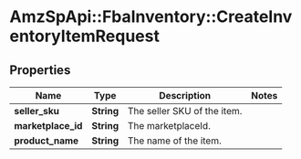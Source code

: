 # AmzSpApi::FbaInventory::CreateInventoryItemRequest

## Properties
Name | Type | Description | Notes
------------ | ------------- | ------------- | -------------
**seller_sku** | **String** | The seller SKU of the item. | 
**marketplace_id** | **String** | The marketplaceId. | 
**product_name** | **String** | The name of the item. | 

